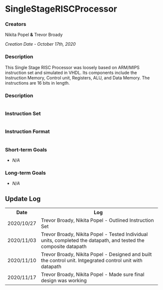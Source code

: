 <h1>SingleStageRISCProcessor</h1>
<h3>Creators</h3>
Nikita Popel <b>&</b> Trevor Broady

<i>Creation Date - October 17th, 2020</i>

<h3>Description</h3>
<p>
This Single Stage RISC Processor was loosely based on ARM/MIPS instruction set and simulated in VHDL. Its components include the Instruction Memory,
Control unit, Registers, ALU, and Data Memory. The instructions are 16 bits in length.
</p>

<h3>Description</h3>
<img title="Schematic Diagram" alt="" src="https://user-images.githubusercontent.com/69244508/103581650-6fadcc80-4eaa-11eb-97d3-fa22a691be35.PNG">
<h3>Instruction Set</h3>
<img title="Instruction Set" alt="" src="https://user-images.githubusercontent.com/64280590/103582696-602f8300-4eac-11eb-8bc4-cfe085e69290.PNG">
<h3>Instruction Format</h3>
<img title="Instruction Format" alt="" src="https://user-images.githubusercontent.com/64280590/103582523-0038dc80-4eac-11eb-9333-155fb0fcd12d.png">

<h3>Short-term Goals</h3>
<ul>
<li><i>N/A</i></li>
</ul>

<h3>Long-term Goals</h3>
<ul>
<li><i>N/A</i></li>
</ul>

<h2>Update Log</h2>
<table>
<tr><th>Date</th><th>Log</th></tr>
<tr><td>2020/10/27</td><td>Trevor Broady, Nikita Popel - Outlined Instruction Set</td></tr>
<tr><td>2020/11/03</td><td>Trevor Broady, Nikita Popel - Tested Individual units, completed the datapath, and tested the composite datapath</td></tr>
<tr><td>2020/11/10</td><td>Trevor Broady, Nikita Popel - Designed and built the control unit. Intgegrated control unit with datapath</td></tr>
<tr><td>2020/11/17</td><td>Trevor Broady, Nikita Popel - Made sure final design was working</td></tr>
</table>
